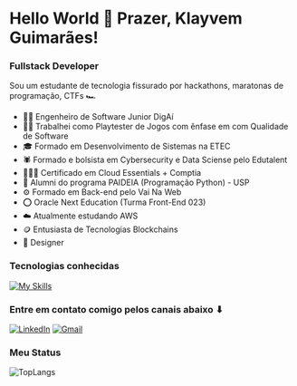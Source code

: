 # Hello World 👋 Prazer, Klayvem Guimarães!


<!--<div align="center">
   <img height="380em" src=""/>
</div>-->


### Fullstack Developer 

Sou um estudante de tecnologia fissurado por hackathons, maratonas de programação, CTFs 🏎️

- 👩‍💻 Engenheiro de Software Junior DigAí
- 👩‍💻 Trabalhei como Playtester de Jogos com ênfase em com Qualidade de Software
- 🎓 Formado em Desenvolvimento de Sistemas na ETEC
- 🕷️ Formado e bolsista em Cybersecurity e Data Sciense pelo Edutalent
- 🧑🏻‍💻 Certificado em Cloud Essentials + Comptia
- 🤖 Alumni do programa PAIDEIA (Programação Python) - USP
- ⚙️ Formado em Back-end pelo Vai Na Web
- ⭕ Oracle Next Education (Turma Front-End 023)
- ☁️ Atualmente estudando AWS
- 🪙 Entusiasta de Tecnologias Blockchains
- 🎨 Designer


### Tecnologias conhecidas 

[![My Skills](https://skillicons.dev/icons?i=html,css,js,linux,git,arduino,react,styledcomponents,nodejs,ts,angular,mysql,postgres,prisma,py,ruby,figma,postman,nest,next&theme=dark&perline=6)](https://skillicons.dev)

<!--My Socials-->
### Entre em contato comigo pelos canais abaixo ⬇
<a href="https://www.linkedin.com/in/klayvemguimaraes/"><img src="https://img.shields.io/badge/-LinkedIn-020114?style=for-the-badge&amp;logo=linkedin&amp;logoColor=white&amp;color:FFF" alt="LinkedIn"></a>
<a href="mailto:klayvemguik@gmail.com"><img src="https://img.shields.io/badge/-Gmail-020114?style=for-the-badge&amp;logo=gmail&amp;logoColor=white&amp;color:FFF" alt="Gmail"></a>

### Meu Status

![TopLangs](https://github-readme-stats.vercel.app/api/top-langs/?username=klayvemguimaraes&layout=compact&theme=gruvbox)

<!-- My Stats
https://github.com/anuraghazra/github-readme-stats
-->

<!--<div align="center">

![MyStats](https://github-readme-stats.vercel.app/api?username=rayssabuarque&show_icons=true&theme=gruvbox)

</div>-->
